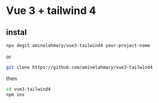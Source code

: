 # Vue 3 + tailwind 4


## instal
```sh 
npx degit aminelahmary/vue3-tailwind4 your-project-name 
```

or

```sh
git clone https://github.com/aminelahmary/vue3-tailwind4
```

then

```sh
cd vue3-tailwind4
npm ins
```